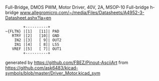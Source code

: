 Full-Bridge, DMOS PWM, Motor Driver, 40V, 2A, MSOP-10
Full-bridge h-bridge
www.allegromicro.com/~/media/Files/Datasheets/A4952-3-Datasheet.ashx?la=en


	        +----------+
	~{FLTN} |[1]   [11]| PAD
	   RTRY |[2]   [10]| GND
	    IN2 |[3]   [ 9]| OUT2
	    IN1 |[4]   [ 8]| LSS
	   VREF |[5]   [ 7]| OUT1
	        +----------+


generated by https://github.com/FBEZ/Pinout-AsciiArt from https://github.com/ask6483/kicad-symbols/blob/master/Driver_Motor.kicad_sym
